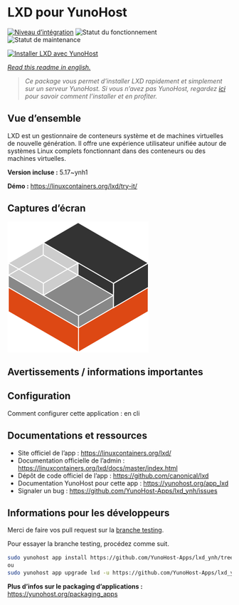 <!--
N.B.: This README was automatically generated by https://github.com/YunoHost/apps/tree/master/tools/README-generator
It shall NOT be edited by hand.
-->

# LXD pour YunoHost

[![Niveau d’intégration](https://dash.yunohost.org/integration/lxd.svg)](https://dash.yunohost.org/appci/app/lxd) ![Statut du fonctionnement](https://ci-apps.yunohost.org/ci/badges/lxd.status.svg) ![Statut de maintenance](https://ci-apps.yunohost.org/ci/badges/lxd.maintain.svg)

[![Installer LXD avec YunoHost](https://install-app.yunohost.org/install-with-yunohost.svg)](https://install-app.yunohost.org/?app=lxd)

*[Read this readme in english.](./README.md)*

> *Ce package vous permet d’installer LXD rapidement et simplement sur un serveur YunoHost.
Si vous n’avez pas YunoHost, regardez [ici](https://yunohost.org/#/install) pour savoir comment l’installer et en profiter.*

## Vue d’ensemble

LXD est un gestionnaire de conteneurs système et de machines virtuelles de nouvelle génération. Il offre une expérience utilisateur unifiée autour de systèmes Linux complets fonctionnant dans des conteneurs ou des machines virtuelles.


**Version incluse :** 5.17~ynh1

**Démo :** https://linuxcontainers.org/lxd/try-it/

## Captures d’écran

![Capture d’écran de LXD](./doc/screenshots/LXD-logo.png)

## Avertissements / informations importantes

## Configuration

Comment configurer cette application : en cli

## Documentations et ressources

* Site officiel de l’app : <https://linuxcontainers.org/lxd/>
* Documentation officielle de l’admin : <https://linuxcontainers.org/lxd/docs/master/index.html>
* Dépôt de code officiel de l’app : <https://github.com/canonical/lxd>
* Documentation YunoHost pour cette app : <https://yunohost.org/app_lxd>
* Signaler un bug : <https://github.com/YunoHost-Apps/lxd_ynh/issues>

## Informations pour les développeurs

Merci de faire vos pull request sur la [branche testing](https://github.com/YunoHost-Apps/lxd_ynh/tree/testing).

Pour essayer la branche testing, procédez comme suit.

``` bash
sudo yunohost app install https://github.com/YunoHost-Apps/lxd_ynh/tree/testing --debug
ou
sudo yunohost app upgrade lxd -u https://github.com/YunoHost-Apps/lxd_ynh/tree/testing --debug
```

**Plus d’infos sur le packaging d’applications :** <https://yunohost.org/packaging_apps>